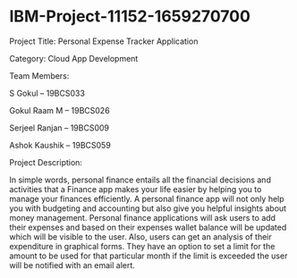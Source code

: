 # IBM-Project-11152-1659270700

Project Title: Personal Expense Tracker Application

Category: Cloud App Development



Team Members:

S Gokul – 19BCS033

Gokul Raam M – 19BCS026

Serjeel Ranjan – 19BCS009

Ashok Kaushik – 19BCS059



Project Description:

In simple words, personal finance entails all the financial decisions and activities that a Finance app makes your life easier by helping you to manage your finances efficiently. A personal finance app will not only help you with budgeting and accounting but also give you helpful insights about money management.
Personal finance applications will ask users to add their expenses and based on their expenses wallet balance will be updated which will be visible to the user.  Also, users can get an analysis of their expenditure in graphical forms. They have an option to set a limit for the amount to be used for that particular month if the limit is exceeded the user will be notified with an email alert.
